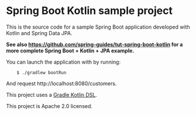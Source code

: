 # Spring Boot Kotlin sample project

This is the source code for a sample Spring Boot application developed with Kotlin and Spring Data JPA.

**See also https://github.com/spring-guides/tut-spring-boot-kotlin for a more complete Spring Boot + Kotlin + JPA example.**

You can launch the application with by running:

		$ ./gradlew bootRun

And request http://localhost:8080/customers.

This project uses a [Gradle Kotlin DSL](https://docs.gradle.org/current/userguide/kotlin_dsl.html).

This project is Apache 2.0 licensed.
